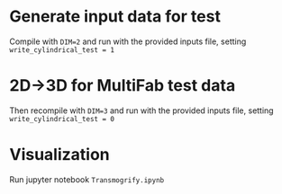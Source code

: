 # Generate input data for test

Compile with `DIM=2` and run with the provided inputs file, setting `write_cylindrical_test = 1`

# 2D->3D for MultiFab test data

Then recompile with `DIM=3` and run with the provided inputs file, setting `write_cylindrical_test = 0`

# Visualization

Run jupyter notebook `Transmogrify.ipynb`
